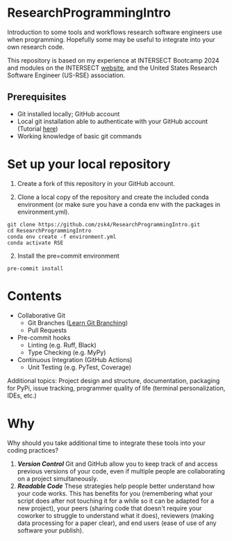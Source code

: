 # ResearchProgrammingIntro

Introduction to some tools and workflows research software engineers use when programming. Hopefully some may be useful to integrate into your own research code.

This repository is based on my experience at INTERSECT Bootcamp 2024 and modules on the INTERSECT [website](https://intersect-training.org/curriculum/), and the United States Research Software Engineer (US-RSE) association.

## Prerequisites
- Git installed locally; GitHub account
- Local git installation able to authenticate with your GitHub account (Tutorial [here](https://docs.github.com/en/get-started/getting-started-with-git/set-up-git#authenticating-with-github-from-git))
- Working knowledge of basic git commands
  
# Set up your local repository
1. Create a fork of this repository in your GitHub account.

2. Clone a local copy of the repository and create the included conda environment (or make sure you have a conda env with the packages in environment.yml).
```
git clone https://github.com/zsk4/ResearchProgrammingIntro.git
cd ResearchProgrammingIntro
conda env create -f environment.yml
conda activate RSE
```
2. Install the pre=commit environment
```
pre-commit install
```

# Contents
- Collaborative Git
  - Git Branches ([Learn Git Branching](https://learngitbranching.js.org/?NODEMO))
  - Pull Requests
- Pre-commit hooks
  - Linting (e.g. Ruff, Black)
  - Type Checking (e.g. MyPy)
- Continuous Integration (GitHub Actions)
  - Unit Testing (e.g. PyTest, Coverage)

Additional topics: Project design and structure, documentation, packaging for PyPi, issue tracking, programmer quality of life (terminal personalization, IDEs, etc.)

# Why
Why should you take additional time to integrate these tools into your coding practices?
1. ***Version Control*** Git and GitHub allow you to keep track of and access previous versions of your code, even if multiple people are collaborating on a project simultaneously.
2. ***Readable Code*** These strategies help people better understand how your code works. This has benefits for you (remembering what your script does after not touching it for a while so it can be adapted for a new project), your peers (sharing code that doesn't require your coworker to struggle to understand what it does), reviewers (making data processing for a paper clear), and end users (ease of use of any software your publish).
